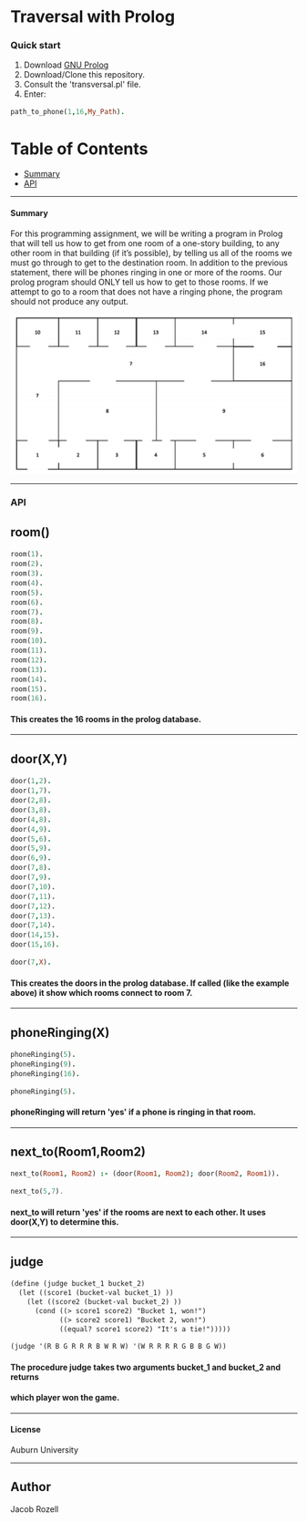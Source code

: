 # Traversal with Prolog


### Quick start
1) Download [GNU Prolog](http://www.gprolog.org/#download)
2) Download/Clone this repository.
3) Consult the 'transversal.pl' file.
4) Enter:

```prolog
path_to_phone(1,16,My_Path).
```

# Table of Contents
* [Summary](#summary)
* [API](#API)

___

#### Summary
For this programming assignment, we will be writing a program in Prolog that will tell us how to get from one
room of a one-story building, to any other room in that building (if it’s possible), by telling us all of the rooms we
must go through to get to the destination room. In addition to the previous statement, there will be phones ringing in
one or more of the rooms. Our prolog program should ONLY tell us how to get to those rooms. If we attempt to go
to a room that does not have a ringing phone, the program should not produce any output.

![map](https://github.com/jacobrozell/PrologProject/blob/master/map.PNG)
___

### API

## room()
```prolog
room(1).
room(2).
room(3).
room(4).
room(5).
room(6).
room(7).
room(8).
room(9).
room(10).
room(11).
room(12).
room(13).
room(14).
room(15).
room(16).
```
#### This creates the 16 rooms in the prolog database.
___

## door(X,Y)
```prolog
door(1,2).
door(1,7).
door(2,8).
door(3,8).
door(4,8).
door(4,9).
door(5,6).
door(5,9).
door(6,9).
door(7,8).
door(7,9).
door(7,10).
door(7,11).
door(7,12).
door(7,13).
door(7,14).
door(14,15).
door(15,16).
```
```prolog
door(7,X).
```
#### This creates the doors in the prolog database. If called (like the example above) it show which rooms connect to room 7.
___

## phoneRinging(X)
```prolog
phoneRinging(5).
phoneRinging(9).
phoneRinging(16).
```
```prolog
phoneRinging(5). 
```
#### phoneRinging will return 'yes' if a phone is ringing in that room.
___

## next_to(Room1,Room2)
```prolog
next_to(Room1, Room2) :- (door(Room1, Room2); door(Room2, Room1)).
```
```scheme
next_to(5,7).
```
#### next_to will return 'yes' if the rooms are next to each other. It uses door(X,Y) to determine this.
___

## judge
```racket
(define (judge bucket_1 bucket_2)
  (let ((score1 (bucket-val bucket_1) ))
    (let ((score2 (bucket-val bucket_2) ))
      (cond ((> score1 score2) "Bucket 1, won!")
            ((> score2 score1) "Bucket 2, won!")
            ((equal? score1 score2) "It's a tie!")))))
```
```scheme
(judge '(R B G R R R B W R W) '(W R R R R G B B G W))
```
#### The procedure judge takes two arguments bucket_1 and bucket_2 and returns
#### which player won the game.
___

#### License
Auburn University
___

## Author
Jacob Rozell
